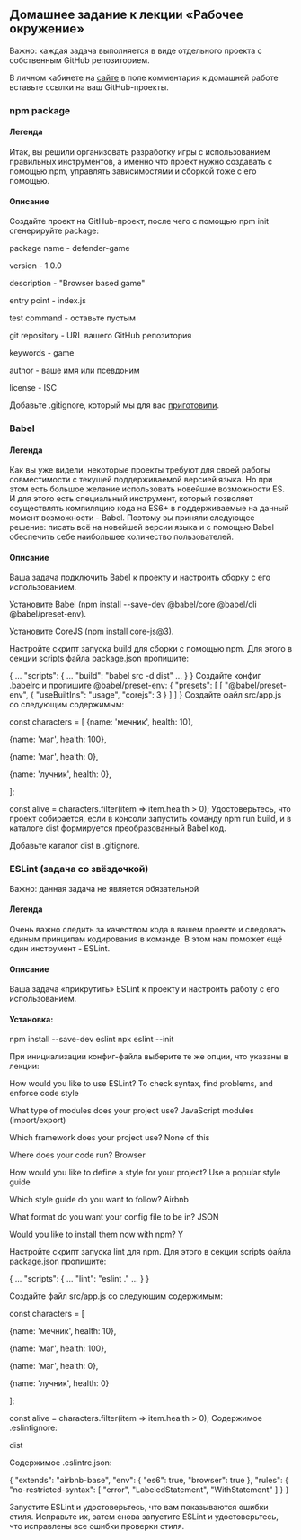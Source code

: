 ## Домашнее задание к лекции «Рабочее окружение»
Важно: каждая задача выполняется в виде отдельного проекта с собственным GitHub репозиторием.

В личном кабинете на [сайте](netology.ru) в поле комментария к домашней работе вставьте ссылки на ваш GitHub-проекты.

### npm package
#### Легенда
Итак, вы решили организовать разработку игры с использованием правильных инструментов, а именно что проект нужно создавать с помощью npm, управлять зависимостями и сборкой тоже с его помощью.

#### Описание
Создайте проект на GitHub-проект, после чего с помощью npm init сгенерируйте package:

package name - defender-game

version - 1.0.0

description - "Browser based game"

entry point - index.js

test command - оставьте пустым

git repository - URL вашего GitHub репозитория

keywords - game

author - ваше имя или псевдоним

license - ISC

Добавьте .gitignore, который мы для вас [приготовили](https://github.com/netology-code/ajs-homeworks/blob/ajs8/.gitignore).

### Babel
#### Легенда
Как вы уже видели, некоторые проекты требуют для своей работы совместимости с текущей поддерживаемой версией языка. Но при этом есть большое желание использовать новейшие возможности ES. И для этого есть специальный инструмент, который позволяет осуществлять компиляцию кода на ES6+ в поддерживаемые на данный момент возможности - Babel. Поэтому вы приняли следующее решение: писать всё на новейшей версии языка и с помощью Babel обеспечить себе наибольшее количество пользователей.

#### Описание
Ваша задача подключить Babel к проекту и настроить сборку с его использованием.

Установите Babel (npm install --save-dev @babel/core @babel/cli @babel/preset-env).

Установите CoreJS (npm install core-js@3).

Настройте скрипт запуска build для сборки с помощью npm. Для этого в секции scripts файла package.json пропишите:

{
    ...
    "scripts": {
        ...
        "build": "babel src -d dist"
        ...
    }
}
Создайте конфиг .babelrc и пропишите @babel/preset-env:
{
  "presets": [
    [
      "@babel/preset-env",
      {
        "useBuiltIns": "usage",
        "corejs": 3
      }
    ]
  ]
}
Создайте файл src/app.js со следующим содержимым:

const characters = [
  {name: 'мечник', health: 10},

  {name: 'маг', health: 100}, 

  {name: 'маг', health: 0},

  {name: 'лучник', health: 0},

];

const alive = characters.filter(item => item.health > 0);
Удостоверьтесь, что проект собирается, если в консоли запустить команду npm run build, и в каталоге dist формируется преобразованный Babel код.

Добавьте каталог dist в .gitignore.

### ESLint (задача со звёздочкой)
Важно: данная задача не является обязательной

#### Легенда
Очень важно следить за качеством кода в вашем проекте и следовать единым принципам кодирования в команде. В этом нам поможет ещё один инструмент - ESLint.

#### Описание
Ваша задача «прикрутить» ESLint к проекту и настроить работу с его использованием.

#### Установка:

npm install --save-dev eslint
npx eslint --init

При инициализации конфиг-файла выберите те же опции, что указаны в лекции:

How would you like to use ESLint? To check syntax, find problems, and enforce code style

What type of modules does your project use? JavaScript modules (import/export)

Which framework does your project use? None of this

Where does your code run? Browser

How would you like to define a style for your project? Use a popular style guide

Which style guide do you want to follow? Airbnb

What format do you want your config file to be in? JSON

Would you like to install them now with npm? Y

Настройте скрипт запуска lint для npm. Для этого в секции scripts файла package.json пропишите:


{
    ...
    "scripts": {
        ...
        "lint": "eslint ."
        ...
    }
}

Создайте файл src/app.js со следующим содержимым:

const characters = [
  
  {name: 'мечник', health: 10},

  {name: 'маг', health: 100},

  {name: 'маг', health: 0},

  {name: 'лучник', health: 0}

];

const alive = characters.filter(item => item.health > 0);
Содержимое .eslintignore:

dist

Содержимое .eslintrc.json:

{
    "extends": "airbnb-base",
    "env": {
        "es6": true,
        "browser": true
    },
    "rules": {
        "no-restricted-syntax": [
            "error",
            "LabeledStatement",
            "WithStatement"
        ]
   }
}

Запустите ESLint и удостоверьтесь, что вам показываются ошибки стиля. Исправьте их, затем снова запустите ESLint и удостоверьтесь, что исправлены все ошибки проверки стиля.